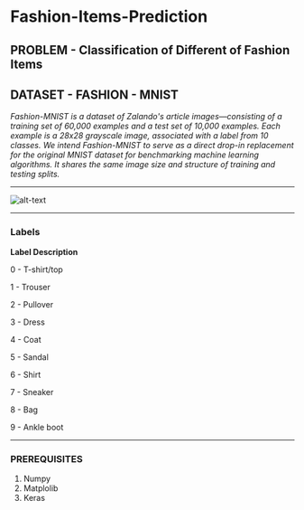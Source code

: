 # Fashion-Items-Prediction
## PROBLEM - Classification of Different of Fashion Items

## DATASET - FASHION - MNIST
*Fashion-MNIST is a dataset of Zalando's article images—consisting of a training set of 60,000 examples and a test set of 10,000 examples. Each example is a 28x28 grayscale image, associated with a label from 10 classes. We intend Fashion-MNIST to serve as a direct drop-in replacement for the original MNIST dataset for benchmarking machine learning algorithms. It shares the same image size and structure of training and testing splits.*

--------------------------------------------------------------------------------------------------------------------------------------------------------------------------------
![alt-text](https://cdn-images-1.medium.com/max/251/1*p2jvmf8sLET5V70nzZsAYg.png)

---------------------------------------------------------------------------------------------------------------------------------------------------------------------------------
### Labels
**Label	Description**

  0 -	T-shirt/top
  
  1 -	Trouser
  
  2 -	Pullover
  
  3 -	Dress
  
  4	- Coat
  
  5 -	Sandal
  
  6	- Shirt
  
  7	- Sneaker
  
  8	- Bag
  
  9	- Ankle boot
 
---------------------------------------------------------------------------------------------------------------------------------------------------------------------------------
### PREREQUISITES
1. Numpy
2. Matplolib
3. Keras

